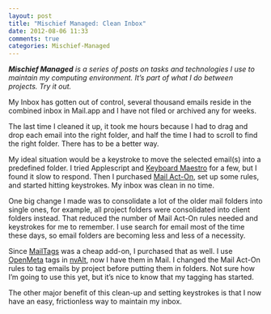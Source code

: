 ```yaml
---
layout: post
title: "Mischief Managed: Clean Inbox"
date: 2012-08-06 11:33
comments: true
categories: Mischief-Managed
---
```


***Mischief Managed** is a series of posts on tasks and technologies I use to maintain my computing environment. It’s part of what I do between projects. Try it out.*

My Inbox has gotten out of control, several thousand emails reside in the combined inbox in Mail.app and I have not filed or archived any for weeks.

The last time I cleaned it up, it took me hours because I had to drag and drop each email into the right folder, and half the time I had to scroll to find the right folder. There has to be a better way.

My ideal situation would be a keystroke to move the selected email(s) into a predefined folder. I tried Applescript and [Keyboard Maestro](http://www.keyboardmaestro.com/main/) for a few, but I found it slow to respond. Then I purchased [Mail Act-On](http://www.indev.ca/MailActOn.html), set up some rules, and started hitting keystrokes. My inbox was clean in no time.

One big change I made was to consolidate a lot of the older mail folders into single ones, for example, all project folders were consolidated into client folders instead. That reduced the number of Mail Act-On rules needed and keystrokes for me to remember. I use search for email most of the time these days, so email folders are becoming less and less of a necessity.

Since [MailTags](http://www.indev.ca/MailTags.html) was a cheap add-on, I purchased that as well. I use [OpenMeta](http://code.google.com/p/openmeta/) tags in [nvAlt](http://brettterpstra.com/project/nvalt/), now I have them in Mail. I changed the Mail Act-On rules to tag emails by project before putting them in folders. Not sure how I’m going to use this yet, but it’s nice to know that my tagging has started.

The other major benefit of this clean-up and setting keystrokes is that I now have an easy, frictionless way to maintain my inbox.
